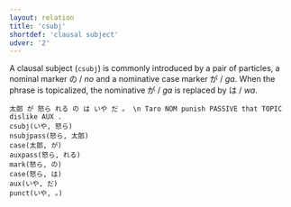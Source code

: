 ```yaml
---
layout: relation
title: 'csubj'
shortdef: 'clausal subject'
udver: '2'
---
```


A clausal subject (`csubj`) is commonly introduced by a pair of particles,
a nominal marker の / *no* and a nominative case marker が / *ga*.
When the phrase is topicalized, the nominative が / *ga* is replaced by は / *wa*.

~~~ sdparse
太郎 が 怒ら れる の は いや だ 。 \n Taro NOM punish PASSIVE that TOPIC dislike AUX .
csubj(いや, 怒ら)
nsubjpass(怒ら, 太郎)
case(太郎, が)
auxpass(怒ら, れる)
mark(怒ら, の)
case(怒ら, は)
aux(いや, だ)
punct(いや, 。)
~~~

<!-- Interlanguage links updated Čt lis 12 09:43:21 CET 2020 -->
